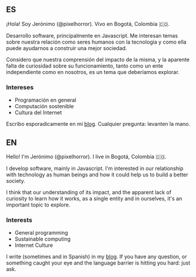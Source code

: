 ## ES
¡Hola! Soy Jerónimo (@pixelhorror). Vivo en Bogotá, Colombia 🇨🇴.

Desarrollo software, principalmente en Javascript. Me interesan temas sobre nuestra relación como seres humanos con la tecnología y como ella puede ayudarnos a construir una mejor sociedad.

Considero que nuestra comprensión del impacto de la misma, y la aparente falta de curiosidad sobre su funcionamiento, tanto como un ente independiente como en nosotros, es un tema que deberíamos explorar.

### Intereses
* Programación en general
* Computación sostenible
* Cultura del Internet

Escribo esporadicamente en mi [blog](https://www.pixelhorror.space). Cualquier pregunta: levanten la mano.

## EN
Hello! I'm Jerónimo (@pixelhorror). I live in Bogotá, Colombia 🇨🇴.
 
I develop software, mainly in Javascript. I'm interested in our relationship with technology as human beings and how it could help us to build a better society.

I think that our understanding of its impact, and the apparent lack of curiosity to learn how it works, as a single entity and in ourselves, it's an important topic to explore.

### Interests
* General programming
* Sustainable computing
* Internet Culture

I write (sometimes and in Spanish) in my [blog](https://www.pixelhorror.space). If you have any question, or something caught your eye and the language barrier is hitting you hard: just ask.
